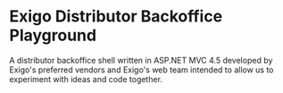 Exigo Distributor Backoffice Playground
=====================

A distributor backoffice shell written in ASP.NET MVC 4.5 developed by Exigo's preferred vendors and Exigo's web team intended to allow us to experiment with ideas and code together.
